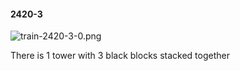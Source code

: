 #### 2420-3
![train-2420-3-0.png](https://github.com/lil-lab/nlvr/raw/master/nlvr/train/images/71/train-2420-3-0.png "train-2420-3-0.png")

There is 1 tower with 3 black blocks stacked together